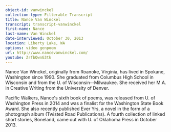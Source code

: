 ```yaml
---
object-id: vanwinckel
collection-type: Filterable Transcript  
title: Nance Van Winckel    
transcript: transcript-vanwinckel  
first-name: Nance
last-name: Van Winckel
date-interviewed: October 30, 2013
location: Liberty Lake, WA
options: video genpoem
url: http://www.nancevanwinckel.com/
youtube: ZrfbQwnG3tk
---
```


Nance Van Winckel, originally from Roanoke, Virginia, has lived in Spokane, Washington since 1990. She graduated from Columbus High School in Wisconsin and from the U. of Wisconsin--Milwaukee. She received her M.A. in Creative Writing from the University of Denver.

Pacific Walkers, Nance's sixth book of poems, was released from U. of Washington Press in 2014 and was a finalist for the Washington State Book Award. She also recently published Ever Yrs, a novel in the form of a photograph album (Twisted Road Publications). A fourth collection of linked short stories, Boneland, came out with U. of Oklahoma Press in October 2013.

